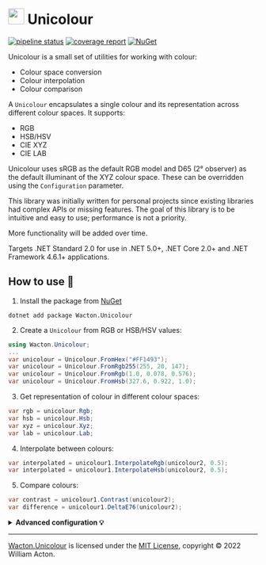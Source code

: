 # <img src="https://gitlab.com/Wacton/Unicolour/-/raw/main/Unicolour/Resources/Unicolour.png" width="32" height="32"> Unicolour
[![pipeline status](https://gitlab.com/Wacton/Unicolour/badges/main/pipeline.svg)](https://gitlab.com/Wacton/Unicolour/-/commits/main)
[![coverage report](https://gitlab.com/Wacton/Unicolour/badges/main/coverage.svg)](https://gitlab.com/Wacton/Unicolour/-/commits/main)
[![NuGet](https://badgen.net/nuget/v/Wacton.Unicolour?icon)](https://www.nuget.org/packages/Wacton.Unicolour/)

Unicolour is a small set of utilities for working with colour:
- Colour space conversion
- Colour interpolation
- Colour comparison

A `Unicolour` encapsulates a single colour and its representation across different colour spaces. It supports:
- RGB
- HSB/HSV
- CIE XYZ
- CIE LAB

Unicolour uses sRGB as the default RGB model and D65 (2° observer) as the default illuminant of the XYZ colour space.
These can be overridden using the `Configuration` parameter.

This library was initially written for personal projects since existing libraries had complex APIs or missing features.
The goal of this library is to be intuitive and easy to use; performance is not a priority.

More functionality will be added over time.

Targets .NET Standard 2.0 for use in .NET 5.0+, .NET Core 2.0+ and .NET Framework 4.6.1+ applications.

## How to use 🎨
1. Install the package from [NuGet](https://www.nuget.org/packages/Wacton.Unicolour/) 
```
dotnet add package Wacton.Unicolour
```

2. Create a `Unicolour` from RGB or HSB/HSV values:
```c#
using Wacton.Unicolour;
...
var unicolour = Unicolour.FromHex("#FF1493");
var unicolour = Unicolour.FromRgb255(255, 20, 147);
var unicolour = Unicolour.FromRgb(1.0, 0.078, 0.576);
var unicolour = Unicolour.FromHsb(327.6, 0.922, 1.0);
```

3. Get representation of colour in different colour spaces:
```c#
var rgb = unicolour.Rgb;
var hsb = unicolour.Hsb;
var xyz = unicolour.Xyz;
var lab = unicolour.Lab;
```

4. Interpolate between colours:
```c#
var interpolated = unicolour1.InterpolateRgb(unicolour2, 0.5);
var interpolated = unicolour1.InterpolateHsb(unicolour2, 0.5);
```

5. Compare colours:
```c#
var contrast = unicolour1.Contrast(unicolour2);
var difference = unicolour1.DeltaE76(unicolour2);
```

<details>
<summary><strong>Advanced configuration 💡</strong></summary>

A `Configuration` parameter can be used to change the RGB model (e.g. Adobe RGB, wide-gamut RGB)
and the white point of the XYZ colour space (e.g. D50 reference white used by ICC profiles).

RGB configuration requires red, green, and blue chromaticity coordinates, the reference white point, and the inverse companding function.
XYZ configuration only requires the reference white point.


```c#
var config = new Configuration(
    new(0.7347, 0.2653), // RGB: red chromaticity coordinates
    new(0.1152, 0.8264), // RGB: green chromaticity coordinates
    new(0.1566, 0.0177), // RGB: blue chromaticity coordinates
    WhitePoint.From(Illuminant.D50), // RGB white point
    WhitePoint.From(Illuminant.D50), // XYZ white point
    value => Companding.InverseGamma(value, 2.2)); // RGB inverse companding function
    
var unicolour = Unicolour.FromRgb(config, 255, 20, 147);
```

</details>

---

[Wacton.Unicolour](https://gitlab.com/Wacton/Unicolour) is licensed under the [MIT License](https://choosealicense.com/licenses/mit/), copyright © 2022 William Acton.
